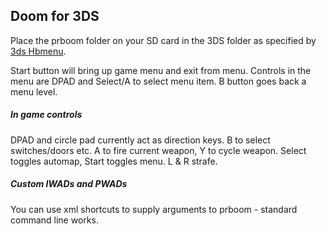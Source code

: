 ## Doom for 3DS

Place the prboom folder on your SD card in the 3DS folder as specified by [3ds Hbmenu](https://github.com/smealum/3ds_hb_menu).

Start button will bring up game menu and exit from menu. Controls in the menu are DPAD and Select/A to select menu item. B button goes back a menu level.


##### In game controls

DPAD and circle pad currently act as direction keys. B to select switches/doors etc. A to fire current weapon, Y to cycle weapon. Select toggles automap, Start toggles menu. L & R strafe.

##### Custom IWADs and PWADs

You can use xml shortcuts to supply arguments to prboom - standard command line works.
